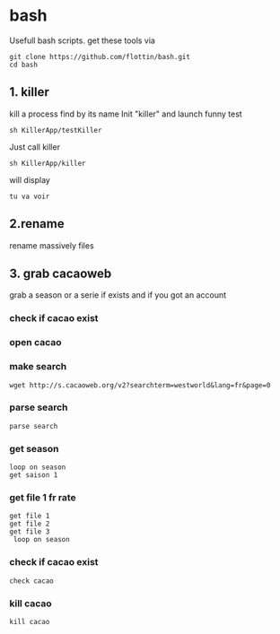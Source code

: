 # bash
Usefull bash scripts. get these tools via

	git clone https://github.com/flottin/bash.git
    cd bash
    

## 1. killer
kill a process find by its name
Init "killer" and launch funny test

```
sh KillerApp/testKiller
```
Just call killer

```
sh KillerApp/killer
```
will display

```
tu va voir

```

## 2.rename

rename massively files


## 3. grab cacaoweb

grab a season or a serie if exists
and if you got an account

### check if cacao exist

### open cacao

### make search
	wget http://s.cacaoweb.org/v2?searchterm=westworld&lang=fr&page=0
    
### parse search

	parse search

### get season
	loop on season
	get saison 1
    

### get file 1 fr rate

	get file 1
    get file 2
    get file 3
     loop on season

### check if cacao exist
	check cacao
    

### kill cacao
	kill cacao